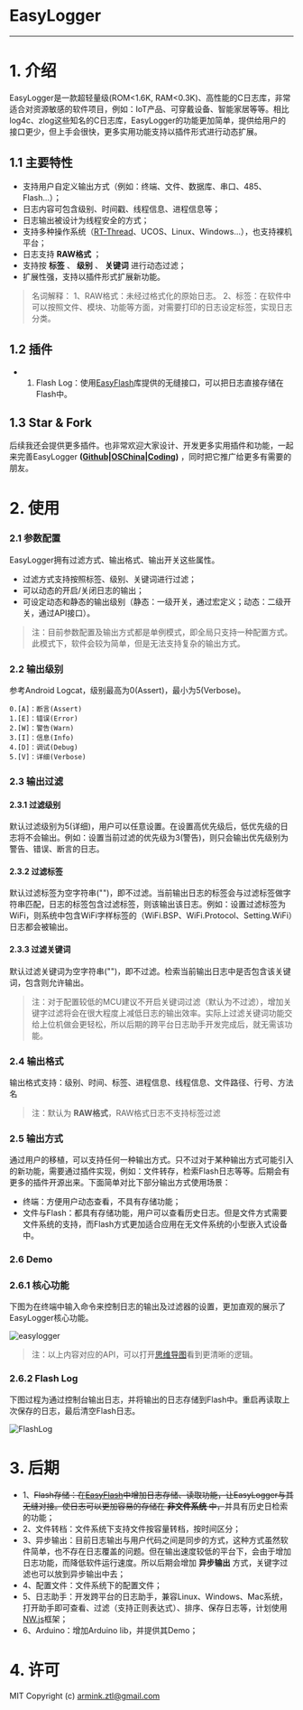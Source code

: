 # EasyLogger

---

# 1. 介绍

EasyLogger是一款超轻量级(ROM<1.6K, RAM<0.3K)、高性能的C日志库，非常适合对资源敏感的软件项目，例如：IoT产品、可穿戴设备、智能家居等等。相比log4c、zlog这些知名的C日志库，EasyLogger的功能更加简单，提供给用户的接口更少，但上手会很快，更多实用功能支持以插件形式进行动态扩展。

## 1.1 主要特性

- 支持用户自定义输出方式（例如：终端、文件、数据库、串口、485、Flash...）；
- 日志内容可包含级别、时间戳、线程信息、进程信息等；
- 日志输出被设计为线程安全的方式；
- 支持多种操作系统（[RT-Thread](http://www.rt-thread.org/)、UCOS、Linux、Windows...），也支持裸机平台；
- 日志支持 **RAW格式** ；
- 支持按 **标签**  、 **级别** 、 **关键词** 进行动态过滤；
- 扩展性强，支持以插件形式扩展新功能。

> 名词解释：
1、RAW格式：未经过格式化的原始日志。
2、标签：在软件中可以按照文件、模块、功能等方面，对需要打印的日志设定标签，实现日志分类。

## 1.2 插件

- 1. Flash Log：使用[EasyFlash](https://github.com/armink/EasyFlash)库提供的无缝接口，可以把日志直接存储在Flash中。

## 1.3 Star & Fork

后续我还会提供更多插件。也非常欢迎大家设计、开发更多实用插件和功能，一起来完善EasyLogger **([Github](https://github.com/armink/EasyLogger)|[OSChina](http://git.oschina.net/armink/EasyLogger)|[Coding](https://coding.net/u/armink/p/EasyLogger/git))** ，同时把它推广给更多有需要的朋友。

# 2. 使用

### 2.1 参数配置

EasyLogger拥有过滤方式、输出格式、输出开关这些属性。

- 过滤方式支持按照标签、级别、关键词进行过滤；
- 可以动态的开启/关闭日志的输出；
- 可设定动态和静态的输出级别（静态：一级开关，通过宏定义；动态：二级开关，通过API接口）。

> 注：目前参数配置及输出方式都是单例模式，即全局只支持一种配置方式。此模式下，软件会较为简单，但是无法支持复杂的输出方式。

### 2.2 输出级别

参考Android Logcat，级别最高为0(Assert)，最小为5(Verbose)。

```
0.[A]：断言(Assert)
1.[E]：错误(Error)
2.[W]：警告(Warn)
3.[I]：信息(Info)
4.[D]：调试(Debug)
5.[V]：详细(Verbose)
```

### 2.3 输出过滤

#### 2.3.1 过滤级别

默认过滤级别为5(详细)，用户可以任意设置。在设置高优先级后，低优先级的日志将不会输出。例如：设置当前过滤的优先级为3(警告)，则只会输出优先级别为警告、错误、断言的日志。

#### 2.3.2 过滤标签

默认过滤标签为空字符串("")，即不过滤。当前输出日志的标签会与过滤标签做字符串匹配，日志的标签包含过滤标签，则该输出该日志。例如：设置过滤标签为WiFi，则系统中包含WiFi字样标签的（WiFi.BSP、WiFi.Protocol、Setting.WiFi）日志都会被输出。

#### 2.3.3 过滤关键词

默认过滤关键词为空字符串("")，即不过滤。检索当前输出日志中是否包含该关键词，包含则允许输出。

> 注：对于配置较低的MCU建议不开启关键词过滤（默认为不过滤），增加关键字过滤将会在很大程度上减低日志的输出效率。实际上过滤关键词功能交给上位机做会更轻松，所以后期的跨平台日志助手开发完成后，就无需该功能。

### 2.4 输出格式

输出格式支持：级别、时间、标签、进程信息、线程信息、文件路径、行号、方法名

> 注：默认为 **RAW格式**，RAW格式日志不支持标签过滤

### 2.5 输出方式

通过用户的移植，可以支持任何一种输出方式。只不过对于某种输出方式可能引入的新功能，需要通过插件实现，例如：文件转存，检索Flash日志等等。后期会有更多的插件开源出来。下面简单对比下部分输出方式使用场景：

- 终端：方便用户动态查看，不具有存储功能；
- 文件与Flash：都具有存储功能，用户可以查看历史日志。但是文件方式需要文件系统的支持，而Flash方式更加适合应用在无文件系统的小型嵌入式设备中。

### 2.6 Demo

### 2.6.1 核心功能

下图为在终端中输入命令来控制日志的输出及过滤器的设置，更加直观的展示了EasyLogger核心功能。

![easylogger](http://git.oschina.net/Armink/EasyLogger/raw/master/docs/zh/images/EasyLoggerDemo.gif)

> 注：以上内容对应的API，可以打开[思维导图](http://naotu.baidu.com/viewshare.html?shareId=ausqm3j44f4k)看到更清晰的逻辑。

### 2.6.2 Flash Log

下图过程为通过控制台输出日志，并将输出的日志存储到Flash中。重启再读取上次保存的日志，最后清空Flash日志。

![FlashLog](http://git.oschina.net/Armink/EasyLogger/raw/master/docs/zh/images/LogDemo.gif)

# 3. 后期

- 1、~~Flash存储：在[EasyFlash](https://github.com/armink/EasyFlash)中增加日志存储、读取功能，让EasyLogger与其无缝对接。使日志可以更加容易的存储在 **非文件系统** 中，~~并具有历史日检索的功能；
- 2、文件转档：文件系统下支持文件按容量转档，按时间区分；
- 3、异步输出：目前日志输出与用户代码之间是同步的方式，这种方式虽然软件简单，也不存在日志覆盖的问题。但在输出速度较低的平台下，会由于增加日志功能，而降低软件运行速度。所以后期会增加 **异步输出** 方式，关键字过滤也可以放到异步输出中去；
- 4、配置文件：文件系统下的配置文件；
- 5、日志助手：开发跨平台的日志助手，兼容Linux、Windows、Mac系统，打开助手即可查看、过滤（支持正则表达式）、排序、保存日志等，计划使用[NW.js](http://www.oschina.net/p/nwjs)框架；
- 6、Arduino：增加Arduino lib，并提供其Demo；

# 4. 许可

MIT Copyright (c) armink.ztl@gmail.com
